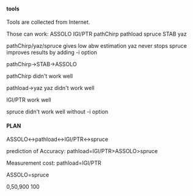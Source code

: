 #### tools
Tools are collected from Internet.

Those can work:
ASSOLO
IGI/PTR
pathChirp
pathload
spruce
STAB
yaz

pathChirp/yaz/spruce gives low abw estimation
yaz never stops
spruce improves results by adding -i option




pathChirp->STAB->ASSOLO 

pathChirp didn't work well

pathload->yaz
yaz didn't work well

IGI/PTR
work well

spruce
didn't work well without -i option


#### PLAN
ASSOLO<->pathload<->IGI/PTR<->spruce

prediction of
Accuracy:
pathload=IGI/PTR>ASSOLO>spruce

Measurement cost:
pathload=IGI/PTR
>>>
ASSOLO=spruce

0,50,900 100